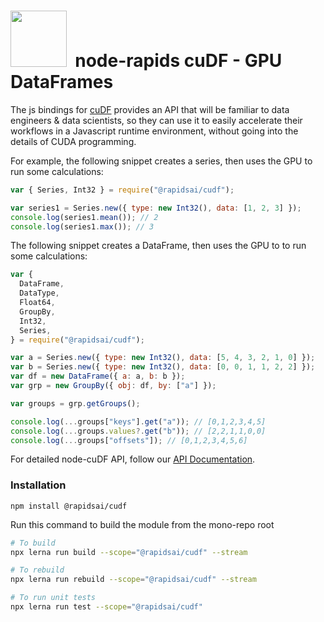 # <div align="left"><img src="https://rapids.ai/assets/images/rapids_logo.png" width="90px"/>&nbsp; node-rapids cuDF - GPU DataFrames

The js bindings for [cuDF](https://github.com/rapidsai/cudf) provides an API that will be familiar to data engineers & data scientists, so they can use it to easily accelerate their workflows in a Javascript runtime environment, without going into the details of CUDA programming.

For example, the following snippet creates a series, then uses the GPU to run some calculations:

```javascript
var { Series, Int32 } = require("@rapidsai/cudf");

var series1 = Series.new({ type: new Int32(), data: [1, 2, 3] });
console.log(series1.mean()); // 2
console.log(series1.max()); // 3
```

The following snippet creates a DataFrame, then uses the GPU to to run some calculations:

```javascript
var {
  DataFrame,
  DataType,
  Float64,
  GroupBy,
  Int32,
  Series,
} = require("@rapidsai/cudf");

var a = Series.new({ type: new Int32(), data: [5, 4, 3, 2, 1, 0] });
var b = Series.new({ type: new Int32(), data: [0, 0, 1, 1, 2, 2] });
var df = new DataFrame({ a: a, b: b });
var grp = new GroupBy({ obj: df, by: ["a"] });

var groups = grp.getGroups();

console.log(...groups["keys"].get("a")); // [0,1,2,3,4,5]
console.log(...groups.values?.get("b")); // [2,2,1,1,0,0]
console.log(...groups["offsets"]); // [0,1,2,3,4,5,6]
```

For detailed node-cuDF API, follow our [API Documentation](https://rapidsai.github.io/node-rapids/modules/cudf_src.html).

### Installation

`npm install @rapidsai/cudf`

Run this command to build the module from the mono-repo root

```bash
# To build
npx lerna run build --scope="@rapidsai/cudf" --stream

# To rebuild
npx lerna run rebuild --scope="@rapidsai/cudf" --stream

# To run unit tests
npx lerna run test --scope="@rapidsai/cudf"
```
